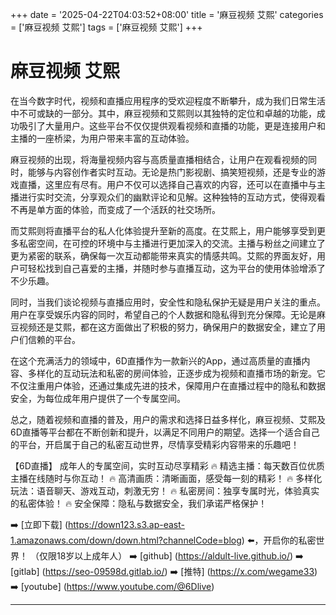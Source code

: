 +++
date = '2025-04-22T04:03:52+08:00'
title = '麻豆视频 艾熙'
categories = ['麻豆视频 艾熙']
tags = ['麻豆视频 艾熙']
+++

# 麻豆视频 艾熙

在当今数字时代，视频和直播应用程序的受欢迎程度不断攀升，成为我们日常生活中不可或缺的一部分。其中，麻豆视频和艾熙则以其独特的定位和卓越的功能，成功吸引了大量用户。这些平台不仅仅提供观看视频和直播的功能，更是连接用户和主播的一座桥梁，为用户带来丰富的互动体验。

麻豆视频的出现，将海量视频内容与高质量直播相结合，让用户在观看视频的同时，能够与内容创作者实时互动。无论是热门影视剧、搞笑短视频，还是专业的游戏直播，这里应有尽有。用户不仅可以选择自己喜欢的内容，还可以在直播中与主播进行实时交流，分享观众们的幽默评论和见解。这种独特的互动方式，使得观看不再是单方面的体验，而变成了一个活跃的社交场所。

而艾熙则将直播平台的私人化体验提升至新的高度。在艾熙上，用户能够享受到更多私密空间，在可控的环境中与主播进行更加深入的交流。主播与粉丝之间建立了更为紧密的联系，确保每一次互动都能带来真实的情感共鸣。艾熙的界面友好，用户可轻松找到自己喜爱的主播，并随时参与直播互动，这为平台的使用体验增添了不少乐趣。

同时，当我们谈论视频与直播应用时，安全性和隐私保护无疑是用户关注的重点。用户在享受娱乐内容的同时，希望自己的个人数据和隐私得到充分保障。无论是麻豆视频还是艾熙，都在这方面做出了积极的努力，确保用户的数据安全，建立了用户们信赖的平台。

在这个充满活力的领域中，6D直播作为一款新兴的App，通过高质量的直播内容、多样化的互动玩法和私密的房间体验，正逐步成为视频和直播市场的新宠。它不仅注重用户体验，还通过集成先进的技术，保障用户在直播过程中的隐私和数据安全，为每位成年用户提供了一个专属空间。

总之，随着视频和直播的普及，用户的需求和选择日益多样化，麻豆视频、艾熙及6D直播等平台都在不断创新和提升，以满足不同用户的期望。选择一个适合自己的平台，开启属于自己的私密互动世界，尽情享受精彩内容带来的乐趣吧！

【6D直播】
成年人的专属空间，实时互动尽享精彩
🔥 精选主播：每天数百位优质主播在线随时与你互动！
🔥 高清画质：清晰画面，感受每一刻的精彩！
🔥 多样化玩法：语音聊天、游戏互动，刺激无穷！
🔥 私密房间：独享专属时光，体验真实的私密体验！
🔥 安全保障：隐私与数据安全，我们承诺严格保护！

➡️ [立即下载] (https://down123.s3.ap-east-1.amazonaws.com/down/down.html?channelCode=blog) ⬅️，开启你的私密世界！ 
（仅限18岁以上成年人） 
➡️ [github] (https://aldult-live.github.io/) 
➡️ [gitlab] (https://seo-09598d.gitlab.io/) 
➡️ [推特] (https://x.com/wegame33) 
➡️ [youtube] (https://www.youtube.com/@6Dlive)

---
